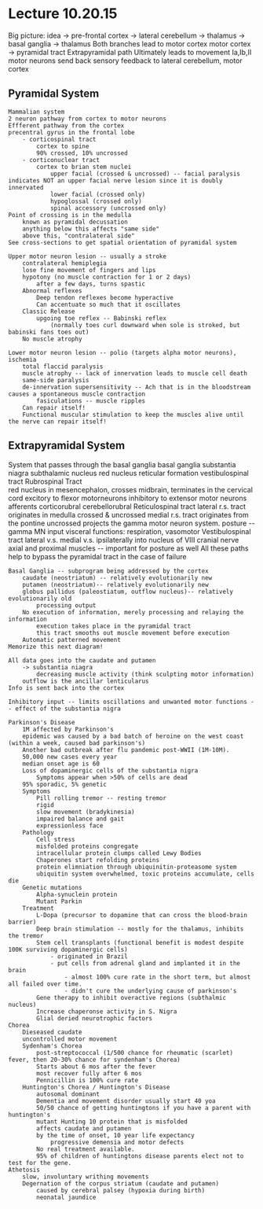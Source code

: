 Lecture 10.20.15
=================

Big picture:
	idea -> pre-frontal cortex
		-> lateral cerebellum -> thalamus
		-> basal ganglia -> thalamus
	Both branches lead to motor cortex
		motor cortex -> pyramidal tract
		Extrapyramidal path
	Ultimately leads to movement
		Ia,Ib,II motor neurons send back sensory feedback to lateral cerebellum, motor cortex
	
Pyramidal System
--
	Mammalian system
	2 neuron pathway from cortex to motor neurons
	Effferent pathway from the cortex
	precentral gyrus in the frontal lobe
		- corticospinal tract
			cortex to spine
			90% crossed, 10% uncrossed
		- corticonuclear tract
			cortex to brian stem nuclei
				upper facial (crossed & uncrossed) -- facial paralysis indicates NOT an upper facial nerve lesion since it is doubly innervated
				lower facial (crossed only)
				hypoglossal (crossed only)
				spinal accessory (uncrossed only)	
	Point of crossing is in the medulla
		known as pyramidal decussation
		anything below this affects "same side"
		above this, "contralateral side"
	See cross-sections to get spatial orientation of pyramidal system
	
	Upper motor neuron lesion -- usually a stroke
		contralateral hemiplegia 
		lose fine movement of fingers and lips
		hypotony (no muscle contraction for 1 or 2 days)
			after a few days, turns spastic
		Abnormal reflexes
			Deep tendon reflexes become hyperactive
			Can accentuate so much that it oscillates
		Classic Release 
			upgoing toe reflex -- Babinski reflex
				(normally toes curl downward when sole is stroked, but babinski fans toes out)
		No muscle atrophy

	Lower motor neuron lesion -- polio (targets alpha motor neurons), ischemia 
		total flaccid paralysis
		muscle atrophy -- lack of innervation leads to muscle cell death
		same-side paralysis
		de-innervation supersensitivity -- Ach that is in the bloodstream causes a spontaneous muscle contraction
			fasiculations -- muscle ripples
		Can repair itself!
		Functional muscular stimulation to keep the muscles alive until the nerve can repair itself!
	
Extrapyramidal System
--
System that passes through the basal ganglia
	basal ganglia
		substantia niagra
		subthalamic nucleus
		red nucleus
		reticular formation
		vestibulospinal tract
	Rubrospinal Tract	
		red nucleus in mesencephalon, crosses midbrain, terminates in the cervical cord
		excitory to flexor motorneurons
		inhibitory to extensor  motor neurons
		afferents
			corticorubral
			cerebellorubral
	Reticulospinal tract
		lateral r.s. tract
			originates in medulla
			crossed & uncrossed
		medial r.s. tract
			originates from the pontine
			uncrossed
		projects the gamma motor neuron system.
		posture -- gamma MN input
		visceral functions: respiration, vasomotor
	Vestibulospinal tract
		lateral v.s.
		medial v.s.
		ipsilaterally into nucleus of VIII cranial nerve
		axial and proximal muscles -- important for posture as well
	All these paths help to bypass the pyramidal tract in the case of failure

	Basal Ganglia -- subprogram being addressed by the cortex
		caudate (neostriatum) -- relatively evolutionarily new
		putamen (neostriatum)-- relatively evolutionarily new
		globus pallidus (paleostiatum, outflow nucleus)-- relatively evolutionarily old
			processing output
		No execution of information, merely processing and relaying the information
			execution takes place in the pyramidal tract
			this tract smooths out muscle movement before execution
		Automatic patterned movement	
	Memorize this next diagram!

	All data goes into the caudate and putamen
		-> substantia niagra
			decreasing muscle activity (think sculpting motor information)
		outflow is the ancillar lenticularus
	Info is sent back into the cortex

	Inhibitory input -- limits oscillations and unwanted motor functions -- effect of the substantia nigra

	Parkinson's Disease
		1M affected by Parkinson's
		epidemic was caused by a bad batch of heroine on the west coast (within a week, caused bad parkinson's)
		Another bad outbreak after flu pandemic post-WWII (1M-10M).
		50,000 new cases every year
		median onset age is 60
		Loss of dopaminergic cells of the substantia nigra
			Symptoms appear when >50% of cells are dead
		95% sporadic, 5% genetic
		Symptoms
			Pill rolling tremor -- resting tremor
			rigid
			slow movement (bradykinesia)
			impaired balance and gait
			expressionless face
		Pathology
			Cell stress
			misfolded proteins congregate
			intracellular protein clumps called Lewy Bodies	
			Chaperones start refolding proteins
			protein elimniation through ubiquinitin-proteasome system
			ubiquitin system overwhelmed, toxic proteins accumulate, cells die
		Genetic mutations
			Alpha-synuclein protein
			Mutant Parkin
		Treatment
			L-Dopa (precursor to dopamine that can cross the blood-brain barrier)
			Deep brain stimulation -- mostly for the thalamus, inhibits the tremor
			Stem cell transplants (functional benefit is modest despite 100K surviving dopaminergic cells)
				- originated in Brazil
				- put cells from adrenal gland and implanted it in the brain
					- almost 100% cure rate in the short term, but almost all failed over time.
					- didn't cure the underlying cause of parkinson's
			Gene therapy to inhibit overactive regions (subthalmic nucleus)
			Increase chaperonse activity in S. Nigra
			Glial deried neurotrophic factors
	Chorea
		Dieseased caudate
		uncontrolled motor movement
		Sydenham's Chorea
			post-streptococcal (1/500 chance for rheumatic (scarlet) fever, then 20-30% chance for syndenham's Chorea)
			Starts about 6 mos after the fever
			most recover fully after 6 mos
			Pennicillin is 100% cure rate
		Huntington's Chorea / Huntington's Disease
			autosomal dominant
			Dementia and movement disorder usually start 40 yoa
			50/50 chance of getting huntingtons if you have a parent with huntington's 
			mutant Hunting 10 protein that is misfolded
			affects caudate and putamen
			by the time of onset, 10 year life expectancy
				progressive demensia and motor defects
			No real treatment available.
			95% of children of huntingtons disease parents elect not to test for the gene.
	Athetosis
		slow, involuntary writhing movements
		Degernation of the corpus striatum (caudate and putamen)
			caused by cerebral palsey (hypoxia during birth)
			neonatal jaundice	
			

